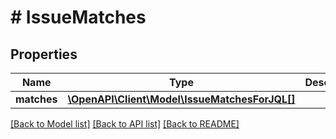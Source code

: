 # # IssueMatches

## Properties

Name | Type | Description | Notes
------------ | ------------- | ------------- | -------------
**matches** | [**\OpenAPI\Client\Model\IssueMatchesForJQL[]**](IssueMatchesForJQL.md) |  |

[[Back to Model list]](../../README.md#models) [[Back to API list]](../../README.md#endpoints) [[Back to README]](../../README.md)
